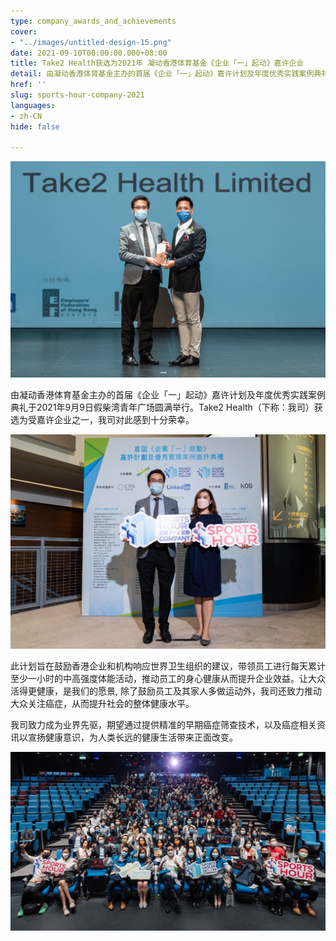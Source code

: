 ```yaml
---
type: company_awards_and_achievements
cover:
- "../images/untitled-design-15.png"
date: 2021-09-10T00:00:00.000+08:00
title: Take2 Health获选为2021年 凝动香港体育基金《企业「一」起动》嘉许企业
detail: 由凝动香港体育基金主办的首届《企业「一」起动》嘉许计划及年度优秀实践案例典礼于2021年9月9日假柴湾青年广场圆满举行。Take2 Health（下称：我司）获选为受嘉许企业之一，我司对此感到十分荣幸。
href: ''
slug: sports-hour-company-2021
languages:
- zh-CN
hide: false

---
```

![](../images/award1.jpg)

由凝动香港体育基金主办的首届《企业「一」起动》嘉许计划及年度优秀实践案例典礼于2021年9月9日假柴湾青年广场圆满举行。Take2 Health（下称：我司）获选为受嘉许企业之一，我司对此感到十分荣幸。

![](../images/award2.jpg)

此计划旨在鼓励香港企业和机构响应世界卫生组织的建议，带领员工进行每天累计至少一小时的中高强度体能活动，推动员工的身心健康从而提升企业效益。让大众活得更健康，是我们的愿景, 除了鼓励员工及其家人多做运动外，我司还致力推动大众关注癌症，从而提升社会的整体健康水平。

我司致力成为业界先驱，期望通过提供精准的早期癌症筛查技术，以及癌症相关资讯以宣扬健康意识，为人类长远的健康生活带来正面改变。

![](../images/award5.jpg)